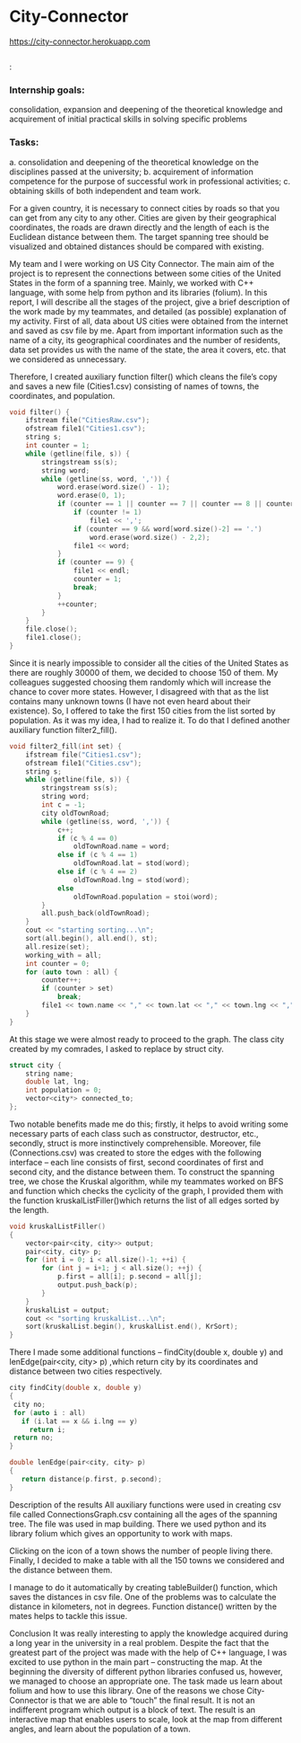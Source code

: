 # City-Connector
https://city-connector.herokuapp.com


![]()


:
### Internship goals: 
consolidation, expansion and deepening of the theoretical knowledge and acquirement of initial practical skills in solving specific problems 
### Tasks:	
a.	consolidation and deepening of the theoretical knowledge on the disciplines passed at the university;
b.	acquirement of information competence for the purpose of successful work in professional activities;
c.	obtaining skills of both independent and team work.


For a given country, it is necessary to connect cities by roads so that you can get from any city to any other. Cities are given by their geographical coordinates, the roads are drawn directly and the length of each is the Euclidean distance between them. The target spanning tree should be visualized and obtained distances should be compared with existing.

My team and I were working on US City Connector. The main aim of the project is to represent the connections between some cities of the United States in the form of a spanning tree. Mainly, we worked with C++ language, with some help from python and its libraries (folium). In this report, I will describe all the stages of the project, give a brief description of the work made by my teammates, and detailed (as possible) explanation of my activity. 
First of all, data about US cities were obtained from the internet and saved as csv file by me. Apart from important information such as the name of a city, its geographical coordinates and the number of residents, data set provides us with the name of the state, the area it covers, etc. that we considered as unnecessary. 
  
Therefore, I created auxiliary function filter() which cleans the file’s copy and saves a new file (Cities1.csv) consisting of names of towns, the coordinates, and population.
```cpp
void filter() {
    ifstream file("CitiesRaw.csv");
    ofstream file1("Cities1.csv");
    string s;
    int counter = 1;
    while (getline(file, s)) {
        stringstream ss(s);
        string word;
        while (getline(ss, word, ',')) {
            word.erase(word.size() - 1);
            word.erase(0, 1);
            if (counter == 1 || counter == 7 || counter == 8 || counter == 9) {
                if (counter != 1)
                    file1 << ',';
                if (counter == 9 && word[word.size()-2] == '.')
                    word.erase(word.size() - 2,2);
                file1 << word;
            }
            if (counter == 9) {
                file1 << endl;
                counter = 1;
                break;
            }
            ++counter;
        }
    }
    file.close();
    file1.close();
}
```
Since it is nearly impossible to consider all the cities of the United States as there are roughly 30000 of them, we decided to choose 150 of them. My colleagues suggested choosing them randomly which will increase the chance to cover more states. However, I disagreed with that as the list contains many unknown towns (I have not even heard about their existence). So, I offered to take the first 150 cities from the list sorted by population. As it was my idea, I had to realize it. To do that I defined another auxiliary function filter2_fill().
```cpp
void filter2_fill(int set) {
    ifstream file("Cities1.csv");
    ofstream file1("Cities.csv");
    string s;
    while (getline(file, s)) {
        stringstream ss(s);
        string word;
        int c = -1;
        city oldTownRoad;
        while (getline(ss, word, ',')) {
            c++;
            if (c % 4 == 0)
                oldTownRoad.name = word;
            else if (c % 4 == 1)
                oldTownRoad.lat = stod(word);
            else if (c % 4 == 2)
                oldTownRoad.lng = stod(word);
            else
                oldTownRoad.population = stoi(word);
        }
        all.push_back(oldTownRoad);
    }
    cout << "starting sorting...\n";
    sort(all.begin(), all.end(), st);
    all.resize(set);
    working_with = all;
    int counter = 0;
    for (auto town : all) {
        counter++;
        if (counter > set)
            break;
        file1 << town.name << "," << town.lat << "," << town.lng << "," << town.population << endl;
    }
}
```

At this stage we were almost ready to proceed to the graph. The class city created by my comrades, I asked to replace by struct city.
```cpp
struct city {
    string name;
    double lat, lng;
    int population = 0;
    vector<city*> connected_to;
};
```
Two notable benefits made me do this; firstly, it helps to avoid writing some necessary parts of each class such as constructor, destructor, etc., secondly, struct is more instinctively comprehensible. Moreover, file (Connections.csv) was created to store the edges with the following interface – each line consists of first, second coordinates of first and second city, and the distance between them. To construct the spanning tree, we chose the Kruskal algorithm, while my teammates worked on BFS and function which checks the cyclicity of the graph, I provided them with the function kruskalListFiller()which returns the list of all edges sorted by the length.
```cpp
void kruskalListFiller()
{
    vector<pair<city, city>> output;
    pair<city, city> p;
    for (int i = 0; i < all.size()-1; ++i) {
        for (int j = i+1; j < all.size(); ++j) {
            p.first = all[i]; p.second = all[j];
            output.push_back(p);
        }
    }
    kruskalList = output;
    cout << "sorting kruskalList...\n";
    sort(kruskalList.begin(), kruskalList.end(), KrSort);
}
```
There I made some additional functions – findCity(double x, double y) and lenEdge(pair<city, city> p) ,which return city by its coordinates and distance between two cities respectively.
 ```cpp
city findCity(double x, double y)
{
  city no;
  for (auto i : all)
    if (i.lat == x && i.lng == y)
      return i;
  return no;
}

double lenEdge(pair<city, city> p)
{
    return distance(p.first, p.second);
}
```

Description of the results
All auxiliary functions were used in creating csv file called ConnectionsGraph.csv containing all the ages of the spanning tree. The file was used in map building. There we used python and its library folium which gives an opportunity to work with maps.
 
 
 
Clicking on the icon of a town shows the number of people living there.
Finally, I decided to make a table with all the 150 towns we considered and the distance between them. 
 
 
I manage to do it automatically by creating tableBuilder() function, which saves the distances in csv file. One of the problems was to calculate the distance in kilometers, not in degrees. Function distance() written by the mates helps to tackle this issue.

Conclusion
It was really interesting to apply the knowledge acquired during a long year in the university in a real problem. Despite the fact that the greatest part of the project was made with the help of C++ language, I was excited to use python in the main part – constructing the map. At the beginning the diversity of different python libraries confused us, however, we managed to choose an appropriate one. The task made us learn about folium and how to use this library. One of the reasons we chose City-Connector is that we are able to “touch” the final result. It is not an indifferent program which output is a block of text. The result is an interactive map that enables users to scale, look at the map from different angles, and learn about the population of a town.

